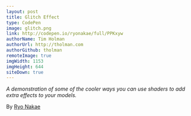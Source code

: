 ```yaml
---
layout: post
title: Glitch Effect
type: CodePen
image: glitch.png
link: http://codepen.io/ryonakae/full/PPKxyw
authorName: Tim Holman
authorUrl: http://tholman.com
authorGithub: tholman
remoteImage: true
imgWidth: 1153
imgHeight: 644
siteDown: true
---
```


_A demonstration of some of the cooler ways you can use shaders to add extra effects to your models._

By [Ryo Nakae](http://brdr.jp)
